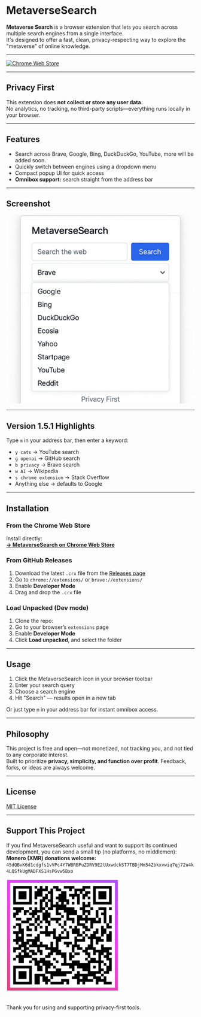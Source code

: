 # MetaverseSearch

**Metaverse Search** is a browser extension that lets you search across multiple search engines from a single interface.  
It's designed to offer a fast, clean, privacy-respecting way to explore the "metaverse" of online knowledge.

---
[![Chrome Web Store](https://img.shields.io/chrome-web-store/v/podlebodapccbabemoihfnpfhebfoogf?label=Install%20from%20Chrome%20Web%20Store)](https://chromewebstore.google.com/detail/metaversesearch/podlebodapccbabemoihfnpfhebfoogf)

---

## Privacy First

This extension does **not collect or store any user data.**  
No analytics, no tracking, no third-party scripts—everything runs locally in your browser.

---

## Features

- Search across Brave, Google, Bing, DuckDuckGo, YouTube, more will be added soon.
- Quickly switch between engines using a dropdown menu
- Compact popup UI for quick access
- **Omnibox support:** search straight from the address bar

---

## Screenshot

![MetaverseSearch Popup UI](metaversesearch_screenshot.jpg)

---

## Version 1.5.1 Highlights

Type `m` in your address bar, then enter a keyword:

- `y cats` → YouTube search
- `g openai` → GitHub search
- `b privacy` → Brave search
- `w AI` → Wikipedia
- `s chrome extension` → Stack Overflow
- Anything else → defaults to Google

---

## Installation

### From the Chrome Web Store
Install directly:  
[**→ MetaverseSearch on Chrome Web Store**](https://chromewebstore.google.com/detail/metaversesearch/podlebodapccbabemoihfnpfhebfoogf)

### From GitHub Releases
1. Download the latest `.crx` file from the [Releases page](https://github.com/appcod8/metaversesearch/releases)
2. Go to `chrome://extensions/` or `brave://extensions/`
3. Enable **Developer Mode**
4. Drag and drop the `.crx` file

### Load Unpacked (Dev mode)
1. Clone the repo:
2. Go to your browser’s `extensions` page
3. Enable **Developer Mode**
4. Click **Load unpacked**, and select the folder

---

## Usage

1. Click the MetaverseSearch icon in your browser toolbar
2. Enter your search query
3. Choose a search engine
4. Hit "Search" — results open in a new tab

Or just type `m` in your address bar for instant omnibox access.

---

## Philosophy

This project is free and open—not monetized, not tracking you, and not tied to any corporate interest.  
Built to prioritize **privacy, simplicity, and function over profit**. Feedback, forks, or ideas are always welcome.

---

## License

[MIT License](https://mit-license.org/)

---

## Support This Project

If you find MetaverseSearch useful and want to support its continued development, you can send a small tip (no platforms, no middlemen):
**Monero (XMR) donations welcome:** `45dQBvK6d1cdgfs1vVPc4Y7WBRBPuZDRV9E2tUxwdckST7TBDjMm54Zbkxvwiq7qj72u4k4LQSfkUgMADFXS1HsPGvw5Bxo`

![Monero QR](./monero_qr_optimized.png)

<br>
Thank you for using and supporting privacy-first tools.


